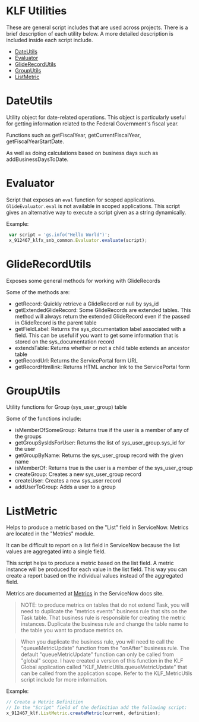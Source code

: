 # KLF Utilities

These are general script includes that are used across projects. There is a brief description of each utility below. A more detailed description is included inside each script include.
- [DateUtils](#DateUtils)
- [Evaluator](#Evaluator)
- [GlideRecordUtils](#GlideRecordUtils)
- [GroupUtils](#GroupUtils)
- [ListMetric](#ListMetric)

# DateUtils

Utility object for date-related operations. This object is particularly useful for
getting information related to the Federal Government's fiscal year.

Functions such as getFiscalYear, getCurrentFiscalYear, getFiscalYearStartDate.

As well as doing calculations based on business days such as addBusinessDaysToDate.

# Evaluator

Script that exposes an `eval` function for scoped applications.
`GlideEvaluator.eval` is not available in scoped applications.
This script gives an alternative way to execute a script given as a string dynamically.

Example:
```javascript
 var script = 'gs.info("Hello World")';
 x_912467_klfx_snb_common.Evaluator.evaluate(script);
```

# GlideRecordUtils

Exposes some general methods for working with GlideRecords

Some of the methods are:
- getRecord: Quickly retrieve a GlideRecord or null by sys_id
- getExtendedGlideRecord: Some GlideRecords are extended tables. This method will always return the extended GlideRecord
even if the passed in GlideRecord is the parent table
- getFieldLabel: Returns the sys_documentation label associated with a field. This can be useful if you want to get
some information that is stored on the sys_documentation record
- extendsTable: Returns whether or not a child table extends an ancestor table
- getRecordUrl: Returns the ServicePortal form URL
- getRecordHtmllink: Returns HTML anchor link to the ServicePortal form

# GroupUtils

Utility functions for Group (sys_user_group) table

Some of the functions include:
- isMemberOfSomeGroup: Returns true if the user is a member of any of the groups
- getGroupSysIdsForUser: Returns the list of sys_user_group.sys_id for the user
- getGroupByName: Returns the sys_user_group record with the given name
- isMemberOf: Returns true is the user is a member of the sys_user_group
- createGroup: Creates a new sys_user_group record   
- createUser: Creates a new sys_user record
- addUserToGroup: Adds a user to a group

# ListMetric

Helps to produce a metric based on the "List" field in ServiceNow. Metrics are located in the "Metrics" module.

It can be difficult to report on a list field in ServiceNow because the list values are aggregated into a single field.

This script helps to produce a metric based on the list field. A metric instance will be produced for each value in the
list field. This way you can create a report based on the individual values instead of the aggregated field.

Metrics are documented at [Metrics](https://docs.servicenow.com/csh?topicname=c_MetricDefinitionSupport.html&version=latest) in the
ServiceNow docs site.

> NOTE: to produce metrics on tables that do not extend Task, you will need to duplicate the "metrics events" business rule that
sits on the Task table. That business rule is responsible for creating the metric instances. Duplicate the business rule and
change the table name to the table you want to produce metrics on.

> When you duplicate the business rule, you will need to call the "queueMetricUpdate" function from the "onAfter" business rule.
The default "queueMetricUpdate" function can only be called from "global" scope. I have created a version of this function
in the KLF Global application called "KLF_MetricUtils.queueMetricUpdate" that can be called from the application scope. Refer to
the KLF_MetricUtils script include for more information.

Example:
```javascript
// Create a Metric Definition
// In the "Script" field of the definition add the following script:
x_912467_klf.ListMetric.createMetric(current, definition);
```
